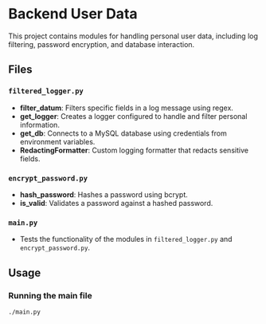 # Backend User Data

This project contains modules for handling personal user data, including log filtering, password encryption, and database interaction.

## Files

### `filtered_logger.py`
- **filter_datum**: Filters specific fields in a log message using regex.
- **get_logger**: Creates a logger configured to handle and filter personal information.
- **get_db**: Connects to a MySQL database using credentials from environment variables.
- **RedactingFormatter**: Custom logging formatter that redacts sensitive fields.

### `encrypt_password.py`
- **hash_password**: Hashes a password using bcrypt.
- **is_valid**: Validates a password against a hashed password.

### `main.py`
- Tests the functionality of the modules in `filtered_logger.py` and `encrypt_password.py`.

## Usage

### Running the main file
```bash
./main.py
